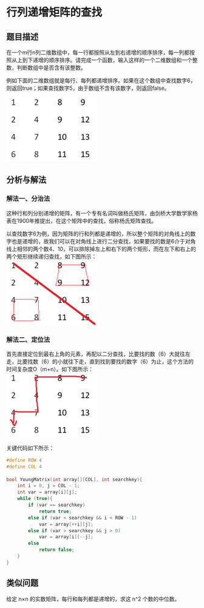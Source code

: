 # 行列递增矩阵的查找

## 题目描述
在一个m行n列二维数组中，每一行都按照从左到右递增的顺序排序，每一列都按照从上到下递增的顺序排序。请完成一个函数，输入这样的一个二维数组和一个整数，判断数组中是否含有该整数。

例如下面的二维数组就是每行、每列都递增排序。如果在这个数组中查找数字6，则返回true；如果查找数字5，由于数组不含有该数字，则返回false。

![img](../images/23~24/23.1.gif)


## 分析与解法
### 解法一、分治法

这种行和列分别递增的矩阵，有一个专有名词叫做杨氏矩阵，由剑桥大学数学家杨表在1900年推提出，在这个矩阵中的查找，俗称杨氏矩阵查找。

以查找数字6为例，因为矩阵的行和列都是递增的，所以整个矩阵的对角线上的数字也是递增的，故我们可以在对角线上进行二分查找，如果要找的数是6介于对角线上相邻的两个数4、10，可以排除掉左上和右下的两个矩形，而在左下和右上的两个矩形继续递归查找，如下图所示：  
![img](../images/23~24/23.2.gif)

### 解法二、定位法
首先直接定位到最右上角的元素，再配以二分查找，比要找的数（6）大就往左走，比要找数（6）的小就往下走，直到找到要找的数字（6）为止，这个方法的时间复杂度O（m+n）。如下图所示：  
![img](../images/23~24/23.3.gif)

关键代码如下所示：  
```c
#define ROW 4
#define COL 4

bool YoungMatrix(int array[][COL], int searchkey){
	int i = 0, j = COL - 1;
	int var = array[i][j];
	while (true){
		if (var == searchkey)
			return true;
		else if (var < searchkey && i < ROW - 1)
			var = array[++i][j];
		else if (var > searchkey && j > 0)
			var = array[i][--j];
		else
			return false;
	}
}
```

## 类似问题
给定 n×n 的实数矩阵，每行和每列都是递增的，求这 n^2 个数的中位数。
